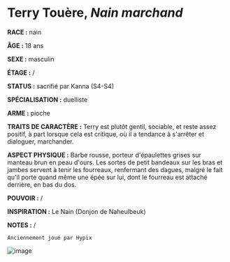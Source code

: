 # Terry Touère, *Nain marchand*

**RACE :** nain

**ÂGE :** 18 ans

**SEXE :** masculin

**ÉTAGE :** /

**STATUS :** sacrifié par Kanna (S4-S4)

**SPÉCIALISATION :** duelliste

**ARME :** pioche

**TRAITS DE CARACTÈRE :** Terry est plutôt gentil, sociable, et reste assez positif, à part lorsque cela est critique, où il a tendance à s'arrêter et dialoguer, marchander.

**ASPECT PHYSIQUE :** Barbe rousse, porteur d'épaulettes grises sur manteau brun en peau d'ours. Les sortes de petit bandeaux sur les bras et jambes servent à tenir les fourreaux, renfermant des dagues, malgré le fait qu'il porte quand même une épée sur lui, dont le fourreau est attaché derrière, en bas du dos.

**POUVOIR :** /

**INSPIRATION :** Le Nain (Donjon de Naheulbeuk)

**NOTES :** /

`Anciennement joué par Hypix`

![image](https://enyxia.alkanife.fr/images/characters/terry.png)
